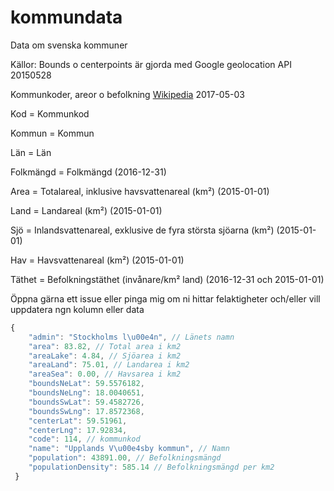 # kommundata
Data om svenska kommuner

Källor: 
Bounds o centerpoints är gjorda med Google geolocation API 20150528

Kommunkoder, areor o befolkning [Wikipedia](https://sv.wikipedia.org/wiki/Lista_%C3%B6ver_Sveriges_kommuner) 2017-05-03

Kod = Kommunkod

Kommun = Kommun

Län = Län

Folkmängd = Folkmängd (2016-12-31)

Area = Totalareal, inklusive havsvattenareal (km²) (2015-01-01)

Land = Landareal (km²) (2015-01-01)

Sjö = Inlandsvattenareal, exklusive de fyra största sjöarna (km²) (2015-01-01)

Hav = Havsvattenareal (km²) (2015-01-01)

Täthet = Befolkningstäthet (invånare/km² land) (2016-12-31 och 2015-01-01)

Öppna gärna ett issue eller pinga mig om ni hittar felaktigheter och/eller vill uppdatera ngn kolumn eller data

```js 
{
    "admin": "Stockholms l\u00e4n", // Länets namn
    "area": 83.82, // Total area i km2
    "areaLake": 4.84, // Sjöarea i km2
    "areaLand": 75.01, // Landarea i km2
    "areaSea": 0.00, // Havsarea i km2
    "boundsNeLat": 59.5576182,
    "boundsNeLng": 18.0040651,
    "boundsSwLat": 59.4582726,
    "boundsSwLng": 17.8572368,
    "centerLat": 59.51961,
    "centerLng": 17.92834,
    "code": 114, // kommunkod
    "name": "Upplands V\u00e4sby kommun", // Namn
    "population": 43891.00, // Befolkningsmängd
    "populationDensity": 585.14 // Befolkningsmängd per km2
 }
```
